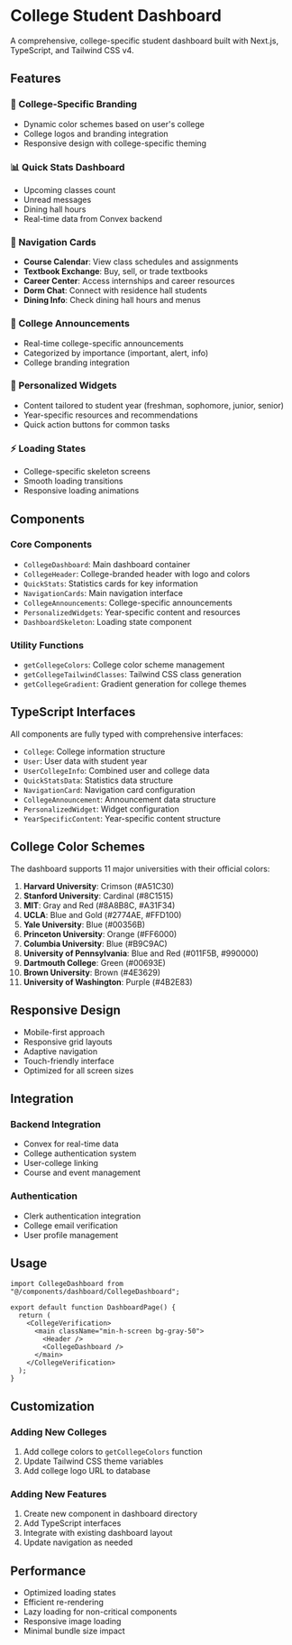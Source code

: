 # College Student Dashboard

A comprehensive, college-specific student dashboard built with Next.js, TypeScript, and Tailwind CSS v4.

## Features

### 🎨 College-Specific Branding
- Dynamic color schemes based on user's college
- College logos and branding integration
- Responsive design with college-specific theming

### 📊 Quick Stats Dashboard
- Upcoming classes count
- Unread messages
- Dining hall hours
- Real-time data from Convex backend

### 🧭 Navigation Cards
- **Course Calendar**: View class schedules and assignments
- **Textbook Exchange**: Buy, sell, or trade textbooks
- **Career Center**: Access internships and career resources
- **Dorm Chat**: Connect with residence hall students
- **Dining Info**: Check dining hall hours and menus

### 📢 College Announcements
- Real-time college-specific announcements
- Categorized by importance (important, alert, info)
- College branding integration

### 🎯 Personalized Widgets
- Content tailored to student year (freshman, sophomore, junior, senior)
- Year-specific resources and recommendations
- Quick action buttons for common tasks

### ⚡ Loading States
- College-specific skeleton screens
- Smooth loading transitions
- Responsive loading animations

## Components

### Core Components
- `CollegeDashboard`: Main dashboard container
- `CollegeHeader`: College-branded header with logo and colors
- `QuickStats`: Statistics cards for key information
- `NavigationCards`: Main navigation interface
- `CollegeAnnouncements`: College-specific announcements
- `PersonalizedWidgets`: Year-specific content and resources
- `DashboardSkeleton`: Loading state component

### Utility Functions
- `getCollegeColors`: College color scheme management
- `getCollegeTailwindClasses`: Tailwind CSS class generation
- `getCollegeGradient`: Gradient generation for college themes

## TypeScript Interfaces

All components are fully typed with comprehensive interfaces:
- `College`: College information structure
- `User`: User data with student year
- `UserCollegeInfo`: Combined user and college data
- `QuickStatsData`: Statistics data structure
- `NavigationCard`: Navigation card configuration
- `CollegeAnnouncement`: Announcement data structure
- `PersonalizedWidget`: Widget configuration
- `YearSpecificContent`: Year-specific content structure

## College Color Schemes

The dashboard supports 11 major universities with their official colors:

1. **Harvard University**: Crimson (#A51C30)
2. **Stanford University**: Cardinal (#8C1515)
3. **MIT**: Gray and Red (#8A8B8C, #A31F34)
4. **UCLA**: Blue and Gold (#2774AE, #FFD100)
5. **Yale University**: Blue (#00356B)
6. **Princeton University**: Orange (#FF6000)
7. **Columbia University**: Blue (#B9C9AC)
8. **University of Pennsylvania**: Blue and Red (#011F5B, #990000)
9. **Dartmouth College**: Green (#00693E)
10. **Brown University**: Brown (#4E3629)
11. **University of Washington**: Purple (#4B2E83)

## Responsive Design

- Mobile-first approach
- Responsive grid layouts
- Adaptive navigation
- Touch-friendly interface
- Optimized for all screen sizes

## Integration

### Backend Integration
- Convex for real-time data
- College authentication system
- User-college linking
- Course and event management

### Authentication
- Clerk authentication integration
- College email verification
- User profile management

## Usage

```tsx
import CollegeDashboard from "@/components/dashboard/CollegeDashboard";

export default function DashboardPage() {
  return (
    <CollegeVerification>
      <main className="min-h-screen bg-gray-50">
        <Header />
        <CollegeDashboard />
      </main>
    </CollegeVerification>
  );
}
```

## Customization

### Adding New Colleges
1. Add college colors to `getCollegeColors` function
2. Update Tailwind CSS theme variables
3. Add college logo URL to database

### Adding New Features
1. Create new component in dashboard directory
2. Add TypeScript interfaces
3. Integrate with existing dashboard layout
4. Update navigation as needed

## Performance

- Optimized loading states
- Efficient re-rendering
- Lazy loading for non-critical components
- Responsive image loading
- Minimal bundle size impact 
